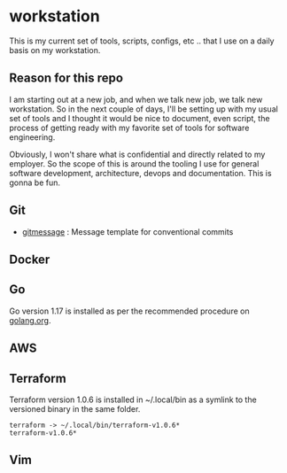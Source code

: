 # workstation
This is my current set of tools, scripts, configs, etc .. that I use on a daily basis on my workstation.

## Reason for this repo
I am starting out at a new job, and when we talk new job, we talk new workstation. So in the next couple of days, I'll be setting up with my usual set of tools and I thought it would be nice to document, even script, the process of getting ready with my favorite set of tools for software engineering. 

Obviously, I won't share what is confidential and directly related to my employer. So the scope of this is around the tooling I use for general software development, architecture, devops and documentation. This is gonna be fun.

## Git

* [gitmessage](git/gitmessage) : Message template for conventional commits

## Docker

## Go

Go version 1.17 is installed as per the recommended procedure on [golang.org](https://golang.org).

## AWS

## Terraform

Terraform version 1.0.6 is installed in ~/.local/bin as a symlink to the versioned binary in the same folder.
```
terraform -> ~/.local/bin/terraform-v1.0.6*
terraform-v1.0.6*
```

## Vim
